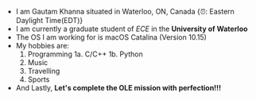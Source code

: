 * I am Gautam Khanna situated in Waterloo, ON, Canada {⏰: Eastern Daylight Time(EDT)}
* I am currently a graduate student of *ECE* in the **University of Waterloo**
* The OS I am working for is macOS Catalina (Version 10.15)
* My hobbies are:
    1. Programming
       1a. C/C++
       1b. Python
    2. Music
    3. Travelling
    4. Sports
 * And Lastly, **Let's complete the OLE mission with perfection!!!**

